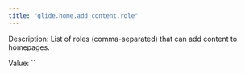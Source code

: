 ```yaml
---
title: "glide.home.add_content.role"
---
```


Description: List of roles (comma-separated) that can add content to homepages.

Value: ``